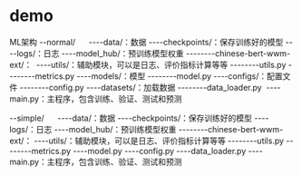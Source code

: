 # demo
ML架构
--normal/      
----data/：数据
----checkpoints/：保存训练好的模型
----logs/：日志
----model_hub/：预训练模型权重
--------chinese-bert-wwm-ext/：  
----utils/：辅助模块，可以是日志、评价指标计算等等
--------utils.py
--------metrics.py
----models/：模型
--------model.py
----configs/：配置文件
--------config.py
----datasets/：加载数据
--------data_loader.py  
----main.py：主程序，包含训练、验证、测试和预测

--simple/      
----data/：数据
----checkpoints/：保存训练好的模型
----logs/：日志
----model_hub/：预训练模型权重
--------chinese-bert-wwm-ext/：
----utils/：辅助模块，可以是日志、评价指标计算等等
--------utils.py
--------metrics.py
----model.py
----config.py
----data_loader.py
----main.py：主程序，包含训练、验证、测试和预测
